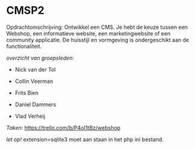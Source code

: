 # CMSP2

Opdrachtomschrijving: Ontwikkel een CMS. Je hebt de keuze tussen een Webshop, een informatieve website, een marketingwebsite of een community applicatie. De huisstijl en vormgeving is ondergeschikt aan de functionaliteit. 

*overzicht van groepsleden:*

- Nick van der Tol

- Collin Veerman

- Frits Bien

- Daniel Dammers

- Vlad Verheij

*Taken:*
 https://trello.com/b/P4oI1tBz/webshop

 *let op!*
 extension=sqlite3 moet aan staan in het php ini bestand.

 